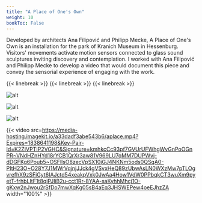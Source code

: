 ```yaml
---
title: "A Place of One's Own"
weight: 10
bookToc: False
---
```


Developed by architects Ana Filipović and Philipp Mecke, A Place of One's Own is an installation for the park of Kranich Museum in Hessenburg. Visitors' movements activate motion sensors connected to glass sound sculptures inviting discovery and contemplation. I worked with Ana Filipović and Philipp Mecke to develop a video that would document this piece and convey the sensorial experience of engaging with the work.

{{< linebreak >}}
{{< linebreak >}}
{{< linebreak >}}


![alt](/APlace/aplace1.jpg)

![alt](/APlace/aplace3.jpg)

![alt](/APlace/aplace4.jpg)



{{< video src=https://media-hosting.imagekit.io/a33dadf3abe543b6/aplace.mp4?Expires=1838641198&Key-Pair-Id=K2ZIVPTIP2VGHC&Signature=kmhkcCc93pf7GVUrUFWhgWvGnPoOGnPR~VNdHZnHYd18rYCB1QrXr3aw81V969LU7qMM7DUPWvj-dDGFKg6Poub5~OSFllsO8zecVpSX10jGJ4NKNm5ods0QSqA0-PItH23O~O28Y7J1MWrVqjnjJJck4gVSvxHeQ89zUbwAsLN0WXzMw7pTLOgvrefhX9zSFiGyt6IAJctd54xeakpVxk0JwAa4How1VdW0PPbqkCT3wuXm9pyetT-frhbLItF1t8qjPJIiB2u-cct1Rr-8YAA-saKyhhMhcj1O-gKxw2nJwou2rSfDo7mwXqKg05sB4aEq3JHSWEPew4oeEJhzZA width="100%" >}}

